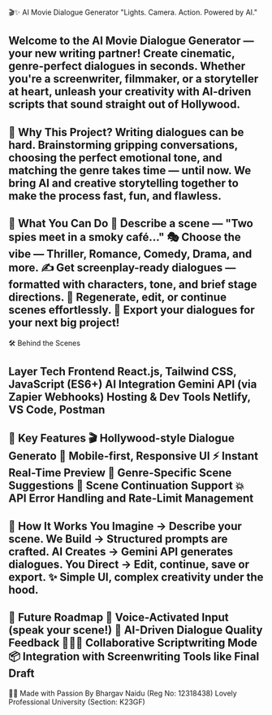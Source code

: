 🎬✨ AI Movie Dialogue Generator
"Lights. Camera. Action. Powered by AI."

Welcome to the AI Movie Dialogue Generator — your new writing partner!
Create cinematic, genre-perfect dialogues in seconds. Whether you're a screenwriter, filmmaker, or a storyteller at heart, unleash your creativity with AI-driven scripts that sound straight out of Hollywood.
----
🚀 Why This Project?
Writing dialogues can be hard. Brainstorming gripping conversations, choosing the perfect emotional tone, and matching the genre takes time — until now.
We bring AI and creative storytelling together to make the process fast, fun, and flawless.
----
🎥 What You Can Do
🧠 Describe a scene — "Two spies meet in a smoky café..."
🎭 Choose the vibe — Thriller, Romance, Comedy, Drama, and more.
✍️ Get screenplay-ready dialogues — formatted with characters, tone, and brief stage directions.
🔁 Regenerate, edit, or continue scenes effortlessly.
💾 Export your dialogues for your next big project!
----
🛠️ Behind the Scenes

Layer	Tech
Frontend	React.js, Tailwind CSS, JavaScript (ES6+)
AI Integration	Gemini API (via Zapier Webhooks)
Hosting & Dev Tools	Netlify, VS Code, Postman
----
🌈 Key Features
🎬 Hollywood-style Dialogue Generato
📱 Mobile-first, Responsive UI
⚡ Instant Real-Time Preview
🧩 Genre-Specific Scene Suggestions
🔄 Scene Continuation Support
💥 API Error Handling and Rate-Limit Management
-----
🧩 How It Works
You Imagine → Describe your scene.
We Build → Structured prompts are crafted.
AI Creates → Gemini API generates dialogues.
You Direct → Edit, continue, save or export.
✨ Simple UI, complex creativity under the hood.
----
🎯 Future Roadmap
🎤 Voice-Activated Input (speak your scene!)
📝 AI-Driven Dialogue Quality Feedback
🧑‍🤝‍🧑 Collaborative Scriptwriting Mode
📦 Integration with Screenwriting Tools like Final Draft
----
👨‍💻 Made with Passion By
Bhargav Naidu (Reg No: 12318438)
Lovely Professional University (Section: K23GF)

